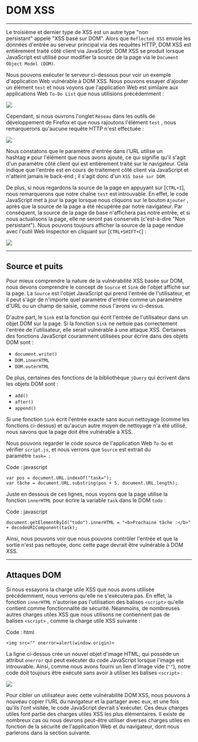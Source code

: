 DOM XSS
=======

* * * * *

Le troisième et dernier type de XSS est un autre type "non persistant" appelé "XSS basé sur DOM". Alors que `Reflected XSS` envoie les données d'entrée au serveur principal via des requêtes HTTP, DOM XSS est entièrement traité côté client via JavaScript. DOM XSS se produit lorsque JavaScript est utilisé pour modifier la source de la page via le `Document Object Model (DOM)`.

Nous pouvons exécuter le serveur ci-dessous pour voir un exemple d'application Web vulnérable à DOM XSS. Nous pouvons essayer d'ajouter un élément `test` et nous voyons que l'application Web est similaire aux applications Web `To-Do List` que nous utilisions précédemment :

![](https://academy.hackthebox.com/storage/modules/103/xss_dom_1.jpg)

Cependant, si nous ouvrons l'onglet `Réseau` dans les outils de développement de Firefox et que nous rajoutons l'élément `test` , nous remarquerons qu'aucune requête HTTP n'est effectuée :

![](https://academy.hackthebox.com/storage/modules/103/xss_dom_network.jpg)

Nous constatons que le paramètre d'entrée dans l'URL utilise un hashtag `#` pour l'élément que nous avons ajouté, ce qui signifie qu'il s'agit d'un paramètre côté client qui est entièrement traité sur le navigateur. Cela indique que l'entrée est en cours de traitement côté client via JavaScript et n'atteint jamais le back-end ; il s'agit donc d'un `XSS basé sur DOM`.

De plus, si nous regardons la source de la page en appuyant sur [`CTRL+I`], nous remarquerons que notre chaîne `test` est introuvable. En effet, le code JavaScript met à jour la page lorsque nous cliquons sur le bouton `Ajouter` , après que la source de la page a été récupérée par notre navigateur. Par conséquent, la source de la page de base n'affichera pas notre entrée, et si nous actualisons la page, elle ne seront pas conservés (c'est-à-dire "Non persistant"). Nous pouvons toujours afficher la source de la page rendue avec l'outil Web Inspector en cliquant sur [`CTRL+SHIFT+C`] :

![](https://academy.hackthebox.com/storage/modules/103/xss_dom_inspector.jpg)

* * * * *

Source et puits
--------------

Pour mieux comprendre la nature de la vulnérabilité XSS basée sur DOM, nous devons comprendre le concept de `Source` et `Sink` de l'objet affiché sur la page. La `Source` est l'objet JavaScript qui prend l'entrée de l'utilisateur, et il peut s'agir de n'importe quel paramètre d'entrée comme un paramètre d'URL ou un champ de saisie, comme nous l'avons vu ci-dessus.

D'autre part, le `Sink` est la fonction qui écrit l'entrée de l'utilisateur dans un objet DOM sur la page. Si la fonction `Sink` ne nettoie pas correctement l'entrée de l'utilisateur, elle serait vulnérable à une attaque XSS. Certaines des fonctions JavaScript couramment utilisées pour écrire dans des objets DOM sont :

- `document.write()`
- `DOM.innerHTML`
- `DOM.outerHTML`

De plus, certaines des fonctions de la bibliothèque `jQuery` qui écrivent dans les objets DOM sont :

- `add()`
- `after()`
- `append()`

Si une fonction `Sink` écrit l'entrée exacte sans aucun nettoyage (comme les fonctions ci-dessus) et qu'aucun autre moyen de nettoyage n'a été utilisé, nous savons que la page doit être vulnérable à XSS.

Nous pouvons regarder le code source de l'application Web `To-Do` et vérifier `script.js`, et nous verrons que `Source` est extrait du paramètre `task=`  :

Code : javascript

```
var pos = document.URL.indexOf("task=");
var tâche = document.URL.substring(pos + 5, document.URL.length);

```

Juste en dessous de ces lignes, nous voyons que la page utilise la fonction `innerHTML` pour écrire la variable `task` dans le DOM `todo` :

Code : javascript

```
document.getElementById("todo").innerHTML = "<b>Prochaine tâche :</b>" + decodeURIComponent(task);

```

Ainsi, nous pouvons voir que nous pouvons contrôler l'entrée et que la sortie n'est pas nettoyée, donc cette page devrait être vulnérable à DOM XSS.

* * * * *

Attaques DOM
-----------

Si nous essayons la charge utile XSS que nous avons utilisée précédemment, nous verrons qu'elle ne s'exécutera pas. En effet, la fonction `innerHTML` n'autorise pas l'utilisation des balises `<script>` qu'elle contient comme fonctionnalité de sécurité. Néanmoins, de nombreuses autres charges utiles XSS que nous utilisons ne contiennent pas de balises `<script>` , comme la charge utile XSS suivante :

Code : html

```
<img src="" onerror=alert(window.origin)>

```

La ligne ci-dessus crée un nouvel objet d'image HTML, qui possède un attribut `onerror` qui peut exécuter du code JavaScript lorsque l'image est introuvable. Ainsi, comme nous avons fourni un lien d'image vide (`""`), notre code doit toujours être exécuté sans avoir à utiliser les balises `<script>` :

![](https://academy.hackthebox.com/storage/modules/103/xss_dom_alert.jpg)

Pour cibler un utilisateur avec cette vulnérabilité DOM XSS, nous pouvons à nouveau copier l'URL du navigateur et la partager avec eux, et une fois qu'ils l'ont visitée, le code JavaScript devrait s'exécuter. Ces deux charges utiles font partie des charges utiles XSS les plus élémentaires. Il existe de nombreux cas où nous devrons peut-être utiliser diverses charges utiles en fonction de la sécurité de l'application Web et du navigateur, dont nous parlerons dans la section suivante.